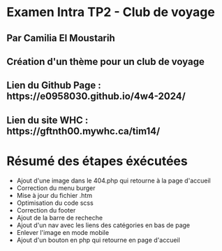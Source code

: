 # Examen Intra TP2 - Club de voyage
## Par Camilia El Moustarih
## Création d'un thème pour un club de voyage

<h2>Lien du Github Page : https://e0958030.github.io/4w4-2024/</h2>

<h2>Lien du site WHC :  https://gftnth00.mywhc.ca/tim14/</h2>


# Résumé des étapes éxécutées
- Ajout d'une image dans le 404.php qui retourne à la page d'accueil
- Correction du menu burger
- Mise à jour du fichier .htm
- Optimisation du code scss
- Correction du footer
- Ajout de la barre de recheche
- Ajout d'un nav avec les liens des catégories en bas de page
- Enlever l'image en mode mobile
- Ajout d'un bouton en php qui retourne en page d'accueil





